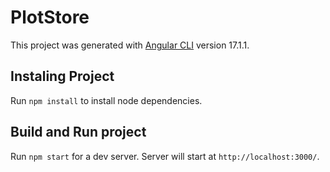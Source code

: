 # PlotStore

This project was generated with [Angular CLI](https://github.com/angular/angular-cli) version 17.1.1.

## Instaling Project 

Run `npm install` to install node dependencies.

## Build and Run project

Run `npm start` for a dev server. Server will start at `http://localhost:3000/`.

